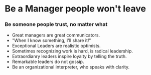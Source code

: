 # Be a Manager people won't leave

### Be someone people trust, no matter what

- Great managers are great communicators.
- "When I know something, I'll share it!"
- Exceptional Leaders are realistic optimists.
- Sometimes recognizing work is hard, is radical leadership.
- Extraordianry leaders inspire loyalty by telling the truth.
- Remarkable leaders do not gossip.
- Be an organizational interpreter, who speaks with clarity.
